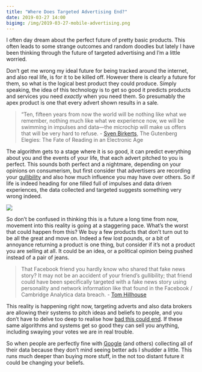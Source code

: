 ```yaml
---
title: "Where Does Targeted Advertising End?"
date: 2019-03-27 14:00
bigimg: /img/2019-03-27-mobile-advertising.png
---
```

I often day dream about the perfect future of pretty basic products. This often leads to some strange outcomes and random doodles but lately I have been thinking through the future of targeted advertising and I’m a little worried.

Don’t get me wrong my ideal future for being tracked around the internet, and also real life, is for it to be killed off. However there is clearly a future for them, so what is the logical best product they could produce. Simply speaking, the idea of this technology is to get so good it predicts products and services you need *exactly* when you need them. So presumably the apex product is one that every advert shown results in a sale.

> “Ten, fifteen years from now the world will be nothing like what we remember, nothing much like what we experience now, we will be swimming in impulses and data—the microchip will make us offers that will be very hard to refuse. - [Sven Birkerts](https://www.theparisreview.org/blog/2019/02/08/reading-in-the-age-of-constant-distraction/), The Gutenberg Elegies: The Fate of Reading in an Electronic Age  

The algorithm gets to a stage where it is so good, it can predict everything about you and the events of your life, that each advert pitched to you is perfect.  This sounds both perfect and a nightmare, depending on your opinions on consumerism, but first consider that advertisers are recording your [gullibility](https://medium.com/@thomashillhouse/three-reasons-the-facebook-cambridge-analytica-data-breach-is-different-ef5c9ca5b99a) and also how much influence you may have over others.  So if life is indeed heading for one filled full of impulses and data driven experiences, the data collected and targeted suggests something very wrong indeed.

![](/https://gr36.com/img/2019-03-27-Minority-Report-Advertising.jpg)

So don’t be confused in thinking this is a future a long time from now, movement into this reality is going at a staggering pace. What’s the worst that could happen from this? We buy a few products that don’t turn out to be all the great and move on. Indeed a few lost pounds, or a bit of annoyance returning a product is one thing, but consider if it’s not a product you are selling at all. It could be an idea, or a political opinion being pushed instead of a pair of jeans.

> That Facebook friend you hardly know who shared that fake news story? It may not be an accident of your friend’s gullibility; that friend could have been specifically targeted with a fake news story using personality and network information like that found in the Facebook / Cambridge Analytica data breach. - [Tom Hillhouse](https://medium.com/@thomashillhouse/three-reasons-the-facebook-cambridge-analytica-data-breach-is-different-ef5c9ca5b99a)   

This reality is happening right now, targeting adverts and also data brokers are allowing their systems to pitch ideas and beliefs to people, and you don’t have to delve too deep to realise how [bad this could end](https://www.referendumanalysis.eu/eu-referendum-analysis-2016/section-7-social-media/impact-of-social-media-on-the-outcome-of-the-eu-referendum/).  If these same algorithms and systems get so good they can sell you anything, including swaying your votes we are in real trouble.

So when people are perfectly fine with [Google](https://ai.google/research/pubs/pub44686) (and others) collecting all of their data because they don’t mind seeing better ads I shudder a little. This runs much deeper than buying more stuff, in the not too distant future it could be changing your beliefs.
